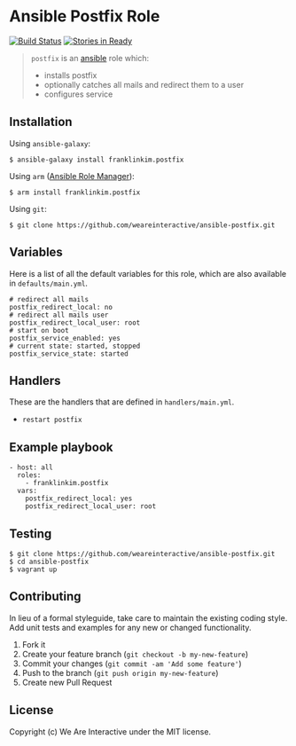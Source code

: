 # Ansible Postfix Role

[![Build Status](https://travis-ci.org/weareinteractive/ansible-postfix.png?branch=master)](https://travis-ci.org/weareinteractive/ansible-postfix)
[![Stories in Ready](https://badge.waffle.io/weareinteractive/ansible-postfix.svg?label=ready&title=Ready)](http://waffle.io/weareinteractive/ansible-postfix)

> `postfix` is an [ansible](http://www.ansible.com) role which: 
> 
> * installs postfix
> * optionally catches all mails and redirect them to a user
> * configures service

## Installation

Using `ansible-galaxy`:

```
$ ansible-galaxy install franklinkim.postfix
```

Using `arm` ([Ansible Role Manager](https://github.com/mirskytech/ansible-role-manager/)):

```
$ arm install franklinkim.postfix
```

Using `git`:

```
$ git clone https://github.com/weareinteractive/ansible-postfix.git
```

## Variables

Here is a list of all the default variables for this role, which are also available in `defaults/main.yml`.

```
# redirect all mails
postfix_redirect_local: no
# redirect all mails user
postfix_redirect_local_user: root
# start on boot
postfix_service_enabled: yes
# current state: started, stopped
postfix_service_state: started

```
## Handlers

These are the handlers that are defined in `handlers/main.yml`.

* `restart postfix` 

## Example playbook

```
- host: all
  roles: 
    - franklinkim.postfix
  vars:
    postfix_redirect_local: yes
    postfix_redirect_local_user: root
```

## Testing

```
$ git clone https://github.com/weareinteractive/ansible-postfix.git
$ cd ansible-postfix
$ vagrant up
```

## Contributing
In lieu of a formal styleguide, take care to maintain the existing coding style. Add unit tests and examples for any new or changed functionality.

1. Fork it
2. Create your feature branch (`git checkout -b my-new-feature`)
3. Commit your changes (`git commit -am 'Add some feature'`)
4. Push to the branch (`git push origin my-new-feature`)
5. Create new Pull Request

## License
Copyright (c) We Are Interactive under the MIT license.
